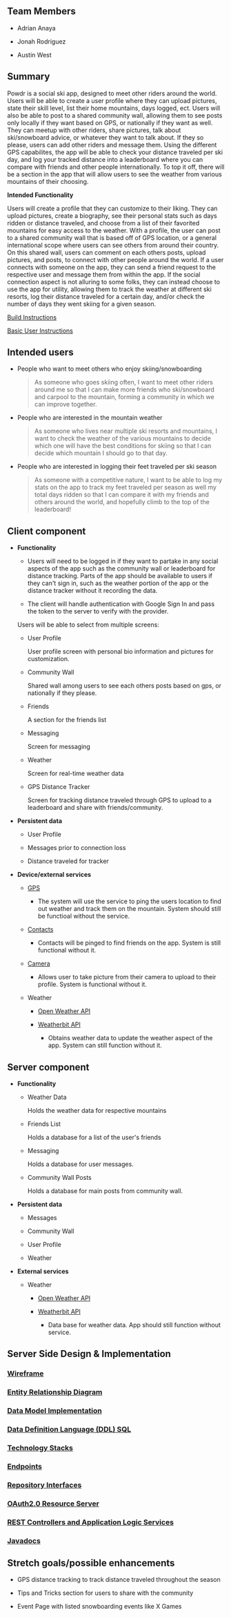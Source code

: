 ## Team Members

* Adrian Anaya

* Jonah Rodriguez

* Austin West

## Summary

Powdr is a social ski app, designed to meet other riders around the world. Users will be able to create a user profile where they can upload pictures, state their skill level, list their home mountains, days logged, ect. Users will also be able to post to a shared community wall, allowing them to see posts only locally if they want based on GPS, or nationally if they want as well. 
They can meetup with other riders, share pictures, talk about ski/snowboard advice, or whatever they want to talk about. If they so please, users can add other riders and message them. Using the different GPS capabilites, the app will be able to check your distance traveled per ski day, and log your tracked distance into a leaderboard where you can compare with friends and other people internationally. 
To top it off, there will be a section in the app that will allow users to see the weather from various mountains of their choosing.

 **Intended Functionality**

Users will create a profile that they can customize to their liking. They can upload pictures, create a biography, see their personal stats such as days ridden or distance traveled, and choose from a list of their favorited mountains for easy access to the weather.
With a profile, the user can post to a shared community wall that is based off of GPS location, or a general international scope where users can see others from around their country. On this shared wall, users can comment on each others posts, upload pictures, and posts, to connect with 
other people around the world. If a user connects with someone on the app, they can send a friend request to the respective user and message them from within the app. If the social connection aspect is not alluring to some folks, they can instead choose to use the app for utility, allowing them to track the weather at different ski resorts, log their distance traveled for a certain day, 
and/or check the number of days they went skiing for a given season.

[Build Instructions](md/build-instructions.md)

[Basic User Instructions](md/basic-instructions.md)

## Intended users

* People who want to meet others who enjoy skiing/snowboarding

	> As someone who goes skiing often, I want to meet other riders around me so that I can make more friends who ski/snowboard and carpool to the mountain, forming a community in which we can improve together.

* People who are interested in the mountain weather

	> As someone who lives near multiple ski resorts and mountains, I want to check the weather of the various mountains to decide which one will have the best conditions for skiing so that I can decide which mountain I should go to that day.

* People who are interested in logging their feet traveled per ski season

	> As someone with a competitive nature, I want to be able to log my stats on the app to track my feet traveled per season as well my total days ridden so that I can compare it with my friends and others around the world, and hopefully climb to the top of the leaderboard!

## Client component

* **Functionality**

	* Users will need to be logged in if they want to partake in any social aspects of the app such as the community wall or leaderboard for distance tracking. Parts of the app should be available to 
	users if they can't sign in, such as the weather portion of the app or the distance tracker without it recording the data.
	
	* The client will handle authentication with Google Sign In and pass the token to the server to verify with the provider.

	Users will be able to select from multiple screens:
	
	* User Profile
	
	  User profile screen with personal bio information and pictures for customization.
		
	* Community Wall
	
	  Shared wall among users to see each others posts based on gps, or nationally if they please.
		
	* Friends
	
	  A section for the friends list
		
	* Messaging
	
	  Screen for messaging
		
	* Weather
	
	  Screen for real-time weather data
		
	* GPS Distance Tracker
	
	  Screen for tracking distance traveled through GPS to upload to a leaderboard and share with friends/community.
    
* **Persistent data**

    * User Profile
	
	* Messages prior to connection loss
	
	* Distance traveled for tracker
	
* **Device/external services**

	* [GPS](https://developer.android.com/training/location)
	
		* The system will use the service to ping the users location to find out weather and track them on the mountain. System should still be functioal without the service.
	
	* [Contacts](https://developer.android.com/reference/android/provider/ContactsContract)
	
		* Contacts will be pinged to find friends on the app. System is still functional without it.
	
	* [Camera](https://developer.android.com/guide/topics/media/camera)
	
		* Allows user to take picture from their camera to upload to their profile. System is functional without it.
	
	* Weather
	
		* [Open Weather API](https://rapidapi.com/community/api/open-weather-map)
		
		* [Weatherbit API](https://rapidapi.com/weatherbit/api/weather)
		
			* Obtains weather data to update the weather aspect of the app. System can still function without it.
		
## Server component

* **Functionality**

    * Weather Data
	
	  Holds the weather data for respective mountains
	
	* Friends List
	
	  Holds a database for a list of the user's friends
	
	* Messaging
	
	  Holds a database for user messages.
	
	* Community Wall Posts
	
	  Holds a database for main posts from community wall.
	  
* **Persistent data**

    * Messages
	
	* Community Wall
	
	* User Profile

	* Weather 
	
* **External services**

    * Weather
	
		* [Open Weather API](https://rapidapi.com/community/api/open-weather-map)
		
		* [Weatherbit API](https://rapidapi.com/weatherbit/api/weather)
		
			* Data base for weather data. App should still function without service.

## Server Side Design & Implementation

### [Wireframe](md/wireframe.md)

### [Entity Relationship Diagram](md/powdr-erd.md)

### [Data Model Implementation](md/entities.md)

### [Data Definition Language (DDL) SQL](ddl.md)

### [Technology Stacks](md/techstacks.md)

### [Endpoints](md/powdr-endpoints.md)

### [Repository Interfaces](md/interfaces.md)

### [OAuth2.0 Resource Server](https://github.com/powdr-ddc/powdr-service/blob/master/src/main/java/edu/cnm/deepdive/powdr/configuration/SecurityConfiguration.java)

### [REST Controllers and Application Logic Services](md/endpoints.md)

### [Javadocs](api/index.html)

## Stretch goals/possible enhancements 

* GPS distance tracking to track distance traveled throughout the season

* Tips and Tricks section for users to share with the community
	
* Event Page with listed snowboarding events like X Games
